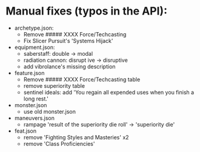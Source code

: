 # Manual fixes (typos in the API):



- archetype.json:
  - Remove ##### XXXX Force/Techcasting
  - Fix Slicer Pursuit's 'Systems Hijack'
- equipment.json:
  - saberstaff: double -> modal
  - radiation cannon: disrupt ive -> disruptive
  - add vibrolance's missing description
- feature.json
  - Remove ##### XXXX Force/Techcasting table
  - remove superiority table
  - sentinel ideals: add 'You regain all expended uses when you finish a long rest.'
- monster.json
  - use old monster.json
- maneuvers.json
  - rampage 'result of the superiority die roll' -> 'superiority die'
- feat.json
  - remove 'Fighting Styles and Masteries' x2
  - remove 'Class Proficiencies'
